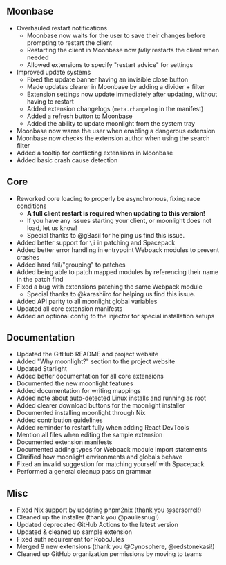 ## Moonbase

- Overhauled restart notifications
  - Moonbase now waits for the user to save their changes before prompting to restart the client
  - Restarting the client in Moonbase now *fully* restarts the client when needed
  - Allowed extensions to specify "restart advice" for settings
- Improved update systems
  - Fixed the update banner having an invisible close button
  - Made updates clearer in Moonbase by adding a divider + filter
  - Extension settings now update immediately after updating, without having to restart
  - Added extension changelogs (`meta.changelog` in the manifest)
  - Added a refresh button to Moonbase
  - Added the ability to update moonlight from the system tray
- Moonbase now warns the user when enabling a dangerous extension
- Moonbase now checks the extension author when using the search filter
- Added a tooltip for conflicting extensions in Moonbase
- Added basic crash cause detection

## Core

- Reworked core loading to properly be asynchronous, fixing race conditions
  - **A full client restart is required when updating to this version!**
  - If you have any issues starting your client, or moonlight does not load, let us know!
  - Special thanks to @gBasil for helping us find this issue.
- Added better support for `\i` in patching and Spacepack
- Added better error handling in entrypoint Webpack modules to prevent crashes
- Added hard fail/"grouping" to patches
- Added being able to patch mapped modules by referencing their name in the patch find
- Fixed a bug with extensions patching the same Webpack module
  - Special thanks to @karashiiro for helping us find this issue.
- Added API parity to all moonlight global variables
- Updated all core extension manifests
- Added an optional config to the injector for special installation setups

## Documentation

- Updated the GitHub README and project website
- Added "Why moonlight?" section to the project website
- Updated Starlight
- Added better documentation for all core extensions
- Documented the new moonlight features
- Added documentation for writing mappings
- Added note about auto-detected Linux installs and running as root
- Added clearer download buttons for the moonlight installer
- Documented installing moonlight through Nix
- Added contribution guidelines
- Added reminder to restart fully when adding React DevTools
- Mention all files when editing the sample extension
- Documented extension manifests
- Documented adding types for Webpack module import statements
- Clarified how moonlight environments and globals behave
- Fixed an invalid suggestion for matching yourself with Spacepack
- Performed a general cleanup pass on grammar

## Misc

- Fixed Nix support by updating pnpm2nix (thank you @sersorrel!)
- Cleaned up the installer (thank you @pauliesnug!)
- Updated deprecated GitHub Actions to the latest version
- Updated & cleaned up sample extension
- Fixed auth requirement for RoboJules
- Merged 9 new extensions (thank you @Cynosphere, @redstonekasi!)
- Cleaned up GitHub organization permissions by moving to teams
